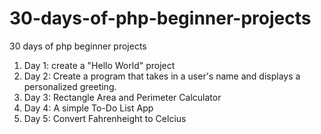 # 30-days-of-php-beginner-projects
30 days of php beginner projects
1. Day 1: create a "Hello World" project
2. Day 2: Create a program that takes in a user's name and displays a personalized greeting.
3. Day 3: Rectangle Area and Perimeter Calculator
4. Day 4: A simple To-Do List App
5. Day 5: Convert Fahrenheight to Celcius